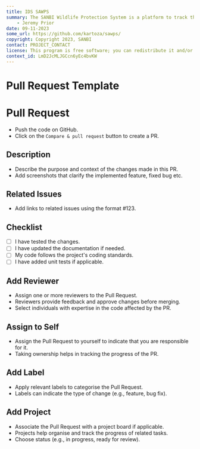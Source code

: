```yaml
---
title: IDS SAWPS
summary: The SANBI Wildlife Protection System is a platform to track the population levels of endangered wildlife.
    - Jeremy Prior
date: 09-11-2023
some_url: https://github.com/kartoza/sawps/
copyright: Copyright 2023, SANBI
contact: PROJECT_CONTACT
license: This program is free software; you can redistribute it and/or modify it under the terms of the GNU Affero General Public License as published by the Free Software Foundation; either version 3 of the License, or (at your option) any later version.
context_id: LmD2JcMLJGCcn6yEc4bvKW
---
```


# Pull Request Template
# Pull Request
- Push the code on GitHub.
- Click on the `Compare & pull request` button to create a PR.
## Description

- Describe the purpose and context of the changes made in this PR.
- Add screenshots that clarify the implemented feature, fixed bug etc.

## Related Issues

- Add links to related issues using the format #123.

## Checklist

- [ ] I have tested the changes.
- [ ] I have updated the documentation if needed.
- [ ] My code follows the project's coding standards.
- [ ] I have added unit tests if applicable.

## Add Reviewer
- Assign one or more reviewers to the Pull Request.
- Reviewers provide feedback and approve changes before merging.
- Select individuals with expertise in the code affected by the PR.

## Assign to Self
- Assign the Pull Request to yourself to indicate that you are responsible for it.
- Taking ownership helps in tracking the progress of the PR.

## Add Label
- Apply relevant labels to categorise the Pull Request.
- Labels can indicate the type of change (e.g., feature, bug fix).

## Add Project
- Associate the Pull Request with a project board if applicable.
- Projects help organise and track the progress of related tasks.
- Choose status (e.g., in progress, ready for review).
